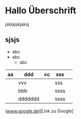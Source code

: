 # Hallo Überschrift
jsklajskjaksj

## sjsjs
* abc
* abc
  * abc

| aa | ddd | cc | sss  |   |
|----|-----|----|---|---|
|    | vvv |    |  sss |   |
|    | bbb |    |  ssss |   |
|    |  ddddddd   |    |  ssss |   |

(www.google.de)[Link zu Google]
